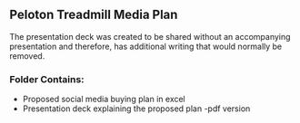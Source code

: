 ## Peloton Treadmill Media Plan
The presentation deck was created to be shared without an accompanying presentation and therefore, has additional writing that would normally be removed. 

### Folder Contains:
 * Proposed social media buying plan in excel 
 * Presentation deck explaining the proposed plan -pdf version
